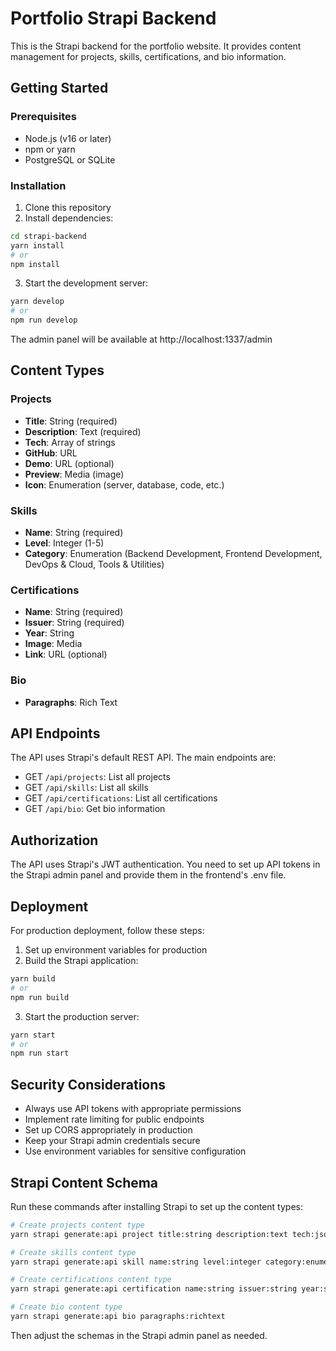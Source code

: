 # Portfolio Strapi Backend

This is the Strapi backend for the portfolio website. It provides content management for projects, skills, certifications, and bio information.

## Getting Started

### Prerequisites

- Node.js (v16 or later)
- npm or yarn
- PostgreSQL or SQLite

### Installation

1. Clone this repository
2. Install dependencies:

```bash
cd strapi-backend
yarn install
# or
npm install
```

3. Start the development server:

```bash
yarn develop
# or
npm run develop
```

The admin panel will be available at http://localhost:1337/admin

## Content Types

### Projects

- **Title**: String (required)
- **Description**: Text (required)
- **Tech**: Array of strings
- **GitHub**: URL
- **Demo**: URL (optional)
- **Preview**: Media (image)
- **Icon**: Enumeration (server, database, code, etc.)

### Skills

- **Name**: String (required)
- **Level**: Integer (1-5)
- **Category**: Enumeration (Backend Development, Frontend Development, DevOps & Cloud, Tools & Utilities)

### Certifications

- **Name**: String (required)
- **Issuer**: String (required)
- **Year**: String
- **Image**: Media
- **Link**: URL (optional)

### Bio

- **Paragraphs**: Rich Text

## API Endpoints

The API uses Strapi's default REST API. The main endpoints are:

- GET `/api/projects`: List all projects
- GET `/api/skills`: List all skills
- GET `/api/certifications`: List all certifications
- GET `/api/bio`: Get bio information

## Authorization

The API uses Strapi's JWT authentication. You need to set up API tokens in the Strapi admin panel and provide them in the frontend's .env file.

## Deployment

For production deployment, follow these steps:

1. Set up environment variables for production
2. Build the Strapi application:

```bash
yarn build
# or
npm run build
```

3. Start the production server:

```bash
yarn start
# or
npm run start
```

## Security Considerations

- Always use API tokens with appropriate permissions
- Implement rate limiting for public endpoints
- Set up CORS appropriately in production
- Keep your Strapi admin credentials secure
- Use environment variables for sensitive configuration

## Strapi Content Schema

Run these commands after installing Strapi to set up the content types:

```bash
# Create projects content type
yarn strapi generate:api project title:string description:text tech:json github:string demo:string preview:media icon:enumeration

# Create skills content type
yarn strapi generate:api skill name:string level:integer category:enumeration

# Create certifications content type
yarn strapi generate:api certification name:string issuer:string year:string image:media link:string

# Create bio content type
yarn strapi generate:api bio paragraphs:richtext
```

Then adjust the schemas in the Strapi admin panel as needed.